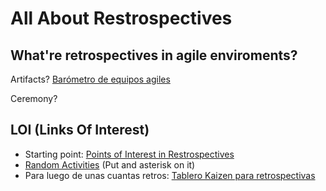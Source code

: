 All About Restrospectives
====

## What're retrospectives in agile enviroments?

Artifacts?
[Barómetro de equipos agiles][5]

Ceremony?

## LOI (Links Of Interest)

*	Starting point: [Points of Interest in Restrospectives][2]
*	[Random Activities][1]  (Put and asterisk on it)
* Para luego de unas cuantas retros: [Tablero Kaizen para retrospectivas][4]


[1]: http://plans-for-retrospectives.com/
[2]: http://lmsgoncalves.com/2016/10/16/the-5-most-asked-questions-about-retrospectives/
[3]: http://retrospectivewiki.org/index.php?title=Retrospective_Plans
[4]: http://www.caminoagil.com/2015/07/19/kaizen-board-y-patologias-de-retrospectivas/
[5]: http://c0920343.ferozo.com/2016/11/02/barometro-de-equipo-descarga-las-tarjetas-en-espanol/
